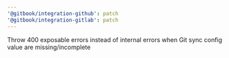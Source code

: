 ```yaml
---
'@gitbook/integration-github': patch
'@gitbook/integration-gitlab': patch
---
```


Throw 400 exposable errors instead of internal errors when Git sync config value are missing/incomplete
